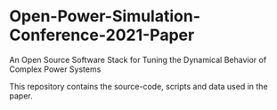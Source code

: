 # Open-Power-Simulation-Conference-2021-Paper
An Open Source Software Stack for Tuning the Dynamical Behavior of Complex Power Systems

This repository contains the source-code, scripts and data used in the paper.
